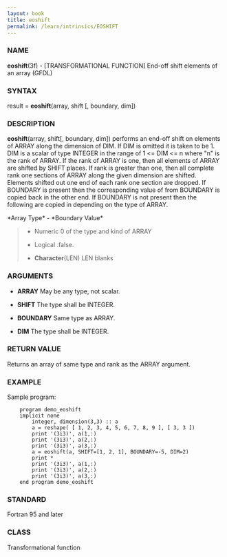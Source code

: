 ```yaml
---
layout: book
title: eoshift
permalink: /learn/intrinsics/EOSHIFT
---
```

### NAME

__eoshift__(3f) - \[TRANSFORMATIONAL FUNCTION\] End-off shift elements of an array
(GFDL)

### SYNTAX

result = __eoshift__(array, shift \[, boundary, dim\])

### DESCRIPTION

__eoshift__(array, shift\[, boundary, dim\]) performs an end-off shift
on elements of ARRAY along the dimension of DIM. If DIM is omitted it is
taken to be 1. DIM is a scalar of type INTEGER in the range of 1 \<= DIM
\<= n where "n" is the rank of ARRAY. If the rank of ARRAY is one, then
all elements of ARRAY are shifted by SHIFT places. If rank is greater
than one, then all complete rank one sections of ARRAY along the given
dimension are shifted. Elements shifted out one end of each rank one
section are dropped. If BOUNDARY is present then the corresponding value
of from BOUNDARY is copied back in the other end. If BOUNDARY is not
present then the following are copied in depending on the type of ARRAY.

\*Array Type\* - \*Boundary Value\*

>   - Numeric 0 of the type and kind of ARRAY
>
>   - Logical .false.
>
>   - __Character__(LEN) LEN blanks

### ARGUMENTS

  - __ARRAY__
    May be any type, not scalar.

  - __SHIFT__
    The type shall be INTEGER.

  - __BOUNDARY__
    Same type as ARRAY.

  - __DIM__
    The type shall be INTEGER.

### RETURN VALUE

Returns an array of same type and rank as the ARRAY argument.

### EXAMPLE

Sample program:

```
    program demo_eoshift
    implicit none
        integer, dimension(3,3) :: a
        a = reshape( [ 1, 2, 3, 4, 5, 6, 7, 8, 9 ], [ 3, 3 ])
        print '(3i3)', a(1,:)
        print '(3i3)', a(2,:)
        print '(3i3)', a(3,:)
        a = eoshift(a, SHIFT=[1, 2, 1], BOUNDARY=-5, DIM=2)
        print *
        print '(3i3)', a(1,:)
        print '(3i3)', a(2,:)
        print '(3i3)', a(3,:)
    end program demo_eoshift
```

### STANDARD

Fortran 95 and later

### CLASS

Transformational function
